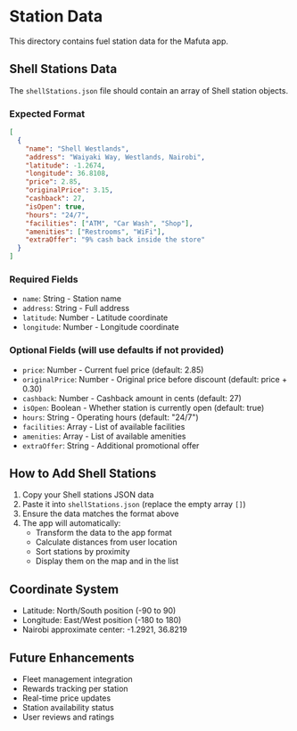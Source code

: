 # Station Data

This directory contains fuel station data for the Mafuta app.

## Shell Stations Data

The `shellStations.json` file should contain an array of Shell station objects.

### Expected Format

```json
[
  {
    "name": "Shell Westlands",
    "address": "Waiyaki Way, Westlands, Nairobi",
    "latitude": -1.2674,
    "longitude": 36.8108,
    "price": 2.85,
    "originalPrice": 3.15,
    "cashback": 27,
    "isOpen": true,
    "hours": "24/7",
    "facilities": ["ATM", "Car Wash", "Shop"],
    "amenities": ["Restrooms", "WiFi"],
    "extraOffer": "9% cash back inside the store"
  }
]
```

### Required Fields

- `name`: String - Station name
- `address`: String - Full address
- `latitude`: Number - Latitude coordinate
- `longitude`: Number - Longitude coordinate

### Optional Fields (will use defaults if not provided)

- `price`: Number - Current fuel price (default: 2.85)
- `originalPrice`: Number - Original price before discount (default: price + 0.30)
- `cashback`: Number - Cashback amount in cents (default: 27)
- `isOpen`: Boolean - Whether station is currently open (default: true)
- `hours`: String - Operating hours (default: "24/7")
- `facilities`: Array - List of available facilities
- `amenities`: Array - List of available amenities
- `extraOffer`: String - Additional promotional offer

## How to Add Shell Stations

1. Copy your Shell stations JSON data
2. Paste it into `shellStations.json` (replace the empty array `[]`)
3. Ensure the data matches the format above
4. The app will automatically:
   - Transform the data to the app format
   - Calculate distances from user location
   - Sort stations by proximity
   - Display them on the map and in the list

## Coordinate System

- Latitude: North/South position (-90 to 90)
- Longitude: East/West position (-180 to 180)
- Nairobi approximate center: -1.2921, 36.8219

## Future Enhancements

- Fleet management integration
- Rewards tracking per station
- Real-time price updates
- Station availability status
- User reviews and ratings
